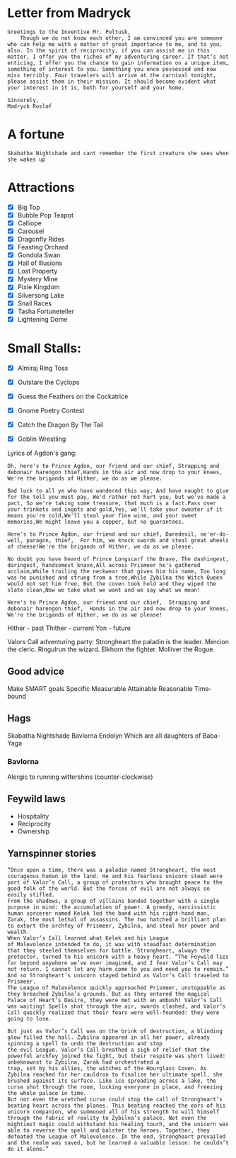 # Letter from Madryck
```
Greetings to the Inventive Mr. Pultusk,
    Though we do not know each other, I am convinced you are someone who can help me with a matter of great importance to me, and to you, also. In the spirit of reciprocity, if you can assist me in this matter, I offer you the riches of my adventuring career. If that’s not enticing, I offer you the chance to gain information on a unique item… something of interest to you. Something you once possessed and now miss terribly. Four travelers will arrive at the carnival tonight, please assist them in their mission. It should become evident what your interest in it is, both for yourself and your home.

Sincerely,
Madryck Roslof
```
# A fortune
`Skabatha Nightshade and cant remember the first creature she sees when she wakes up`


# Attractions
- [x] Big Top
- [x] Bubble Pop Teapot
- [x] Calliope
- [x] Carousel
- [x] Dragonfly Rides
- [x] Feasting Orchard
- [x] Gondola Swan
- [x] Hall of Illusions
- [x] Lost Property
- [x] Mystery Mine
- [x] Pixie Kingdom
- [x] Silversong Lake
- [x] Snail Races
- [x] Tasha Fortuneteller
- [x] Lightening Dome

# Small Stalls:
- [x] Almiraj Ring Toss
- [x] Outstare the Cyclops
- [x] Guess the Feathers on the Cockatrice
- [x] Gnome Poetry Contest
- [x] Catch the Dragon By The Tail
- [x] Goblin Wrestling


Lyrics of Agdon's gang:
```
Oh, here's to Prince Agdon, our friend and our chief, Strapping and debonair harengon thief,Hands in the air and now drop to your knees, We're the brigands of Hither, we do as we please.

Bad luck to all ye who have wandered this way, And have naught to give for the toll you must pay, We'd rather not hurt you, but we've made a pact, So we're taking some treasure, that much is a fact.Pass over your trinkets and ingots and gold,Yes, we'll take your sweater if it means you're cold,We'll steal your fine wine, and your sweet memories,We might leave you a copper, but no guarantees.

Here's to Prince Agdon, our friend and our chief, Daredevil, ne'er-do-well, paragon, thief,  For him, we knock swords and steal great wheels of cheese!We're the brigands of Hither, we do as we please.

No doubt you have heard of Prince Longscarf the Brave, The dashingest, daringest, handsomest knave,All across Prismeer he's gathered acclaim,While trailing the neckwear that gives him his name, Too long was he punished and strung from a tree,While Zybilna the Witch Queen would not set him free, But the coven took hold and they wiped the slate clean,Now we take what we want and we say what we mean!

Here's to Prince Agdon, our friend and our chief,  Strapping and debonair harengon thief,  Hands in the air and now drop to your knees, We're the brigands of Hither, we do as we please!
```

Hither - past
Thither - current
Yon - future

Valors Call adventuring party:
Strongheart the paladin is the leader.
Mercion the cleric.
Ringulrun the wizard.
Elkhorn the fighter.
Molliver the Rogue.


## Good advice
Make SMART goals
Specific
Measurable
Attainable
Reasonable
Time-bound

## Hags
Skabatha Nightshade
Bavlorna
Endolyn
Which are all daughters of Baba-Yaga

### Bavlorna
Alergic to running wittershins (counter-clockwise)

## Feywild laws
- Hospitality
- Reciprocity
- Ownership

## Yarnspinner stories

```
“Once upon a time, there was a paladin named Strongheart, the most courageous human in the land. He and his fearless unicorn steed were part of Valor’s Call, a group of protectors who brought peace to the good folk of the world. But the forces of evil are not always so easily stifled.
From the shadows, a group of villains banded together with a single purpose in mind: the accumulation of power. A greedy, narcissistic human sorcerer named Kelek led the band with his right-hand man, Zarak, the most lethal of assassins. The two hatched a brilliant plan to extort the archfey of Prismeer, Zybilna, and steal her power and wealth.
When Valor’s Call learned what Kelek and his League
of Malevolence intended to do, it was with steadfast determination that they steeled themselves for battle. Strongheart, always the protector, turned to his unicorn with a heavy heart. “The Feywild lies far beyond anywhere we’ve ever imagined, and I fear Valor’s Call may not return. I cannot let any harm come to you and need you to remain.” And so Strongheart’s unicorn stayed behind as Valor’s Call traveled to Prismeer.
The League of Malevolence quickly approached Prismeer, unstoppable as they breached Zybilna’s grounds. But as they entered the magical Palace of Heart’s Desire, they were met with an ambush! Valor’s Call was waiting! Spells shot through the air, swords clashed, and Valor’s Call quickly realized that their fears were well-founded: they were going to lose.

But just as Valor’s Call was on the brink of destruction, a blinding glow filled the hall. Zybilna appeared in all her power, already spinning a spell to undo the destruction and stop
the evil League. Valor’s Call breathed a sigh of relief that the powerful archfey joined the fight, but their respite was short lived: unbeknownst to Zybilna, Zarak had orchestrated a
trap, set by his allies, the witches of the Hourglass Coven. As Zybilna reached for her cauldron to finalize her ultimate spell, she brushed against its surface. Like ice spreading across a lake, the curse shot through the room, locking everyone in place, and freezing the whole palace in time.
But not even the wretched curse could stop the call of Strongheart’s beating heart across the planes. This beating reached the ears of his unicorn companion, who summoned all of his strength to will himself through the fabric of reality to Zybilna’s palace. Not even the mightiest magic could withstand his healing touch, and the unicorn was able to reverse the spell and bolster the heroes. Together, they defeated the League of Malevolence. In the end, Strongheart prevailed and the realm was saved, but he learned a valuable lesson: he couldn’t do it alone.”
```
